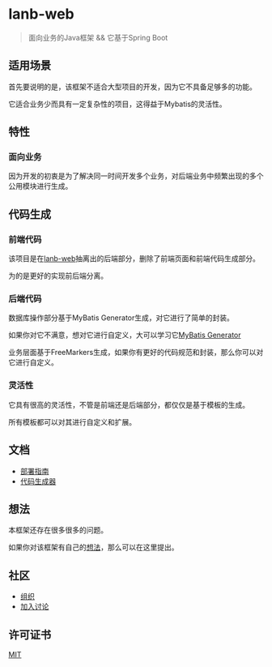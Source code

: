 # lanb-web

> 面向业务的Java框架 && 它基于Spring Boot

## 适用场景

首先要说明的是，该框架不适合大型项目的开发，因为它不具备足够多的功能。  
  
它适合业务少而具有一定复杂性的项目，这得益于Mybatis的灵活性。  

## 特性  
  
### 面向业务  
  
因为开发的初衷是为了解决同一时间开发多个业务，对后端业务中频繁出现的多个公用模块进行生成。  

## 代码生成  

### 前端代码  

该项目是在[lanb-web](https://github.com/lanb-code/lanb-web)抽离出的后端部分，删除了前端页面和前端代码生成部分。  

为的是更好的实现前后端分离。

### 后端代码  

数据库操作部分基于MyBatis Generator生成，对它进行了简单的封装。  
  
如果你对它不满意，想对它进行自定义，大可以学习它[MyBatis Generator](http://www.mybatis.org/generator/index.html) 
  
业务层面基于FreeMarkers生成，如果你有更好的代码规范和封装，那么你可以对它进行自定义。  

### 灵活性  

它具有很高的灵活性，不管是前端还是后端部分，都仅仅是基于模板的生成。  
  
所有模板都可以对其进行自定义和扩展。  

## 文档 
  
- [部署指南](./GET_STARTED.md)  
- [代码生成器](./CODE_CREATER.md)

## 想法
  
本框架还存在很多很多的问题。
  
如果你对该框架有自己的[想法](https://github.com/colodoo/lanb-web-be/issues)，那么可以在这里提出。  
  
## 社区  
  
- [组织](https://github.com/lanb-code)  
- [加入讨论](https://github.com/colodoo/lanb-web-be/issues)  
  
## 许可证书  
  
[MIT](https://github.com/colodoo/lanb-web-be/blob/master/LICENSE)  